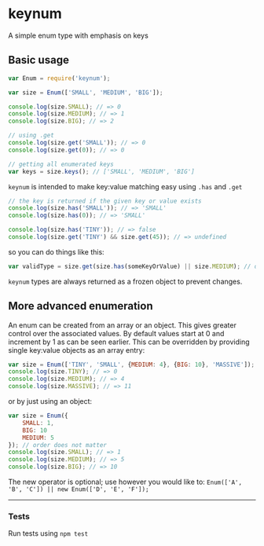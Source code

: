 # keynum

A simple enum type with emphasis on keys

## Basic usage
````javascript
var Enum = require('keynum');

var size = Enum(['SMALL', 'MEDIUM', 'BIG']);

console.log(size.SMALL); // => 0
console.log(size.MEDIUM); // => 1
console.log(size.BIG); // => 2

// using .get
console.log(size.get('SMALL')); // => 0
console.log(size.get(0)); // => 0

// getting all enumerated keys
var keys = size.keys(); // ['SMALL', 'MEDIUM', 'BIG']

````

`keynum` is intended to make key:value matching easy using `.has` and `.get`

````javascript
// the key is returned if the given key or value exists
console.log(size.has('SMALL')); // => 'SMALL'
console.log(size.has(0)); // => 'SMALL'

console.log(size.has('TINY')); // => false
console.log(size.get('TINY') && size.get(45)); // => undefined
````
so you can do things like this:
````javascript
var validType = size.get(size.has(someKeyOrValue) || size.MEDIUM); // defaults to MEDIUM if an invalid type is given
````

`keynum` types are always returned as a frozen object to prevent changes.

## More advanced enumeration
An enum can be created from an array or an object. This gives greater control over the associated values. By default values start at 0 and increment by 1 as can be seen earlier. This can be overridden by providing single key:value objects as an array entry:

````javascript
var size = Enum(['TINY', 'SMALL', {MEDIUM: 4}, {BIG: 10}, 'MASSIVE']);
console.log(size.TINY); // => 0
console.log(size.MEDIUM); // => 4
console.log(size.MASSIVE); // => 11
````

or by just using an object:

````javascript
var size = Enum({
    SMALL: 1,
    BIG: 10
    MEDIUM: 5
}); // order does not matter
console.log(size.SMALL); // => 1
console.log(size.MEDIUM); // => 5
console.log(size.BIG); // => 10
````

The new operator is optional; use however you would like to:
`Enum(['A', 'B', 'C']) || new Enum(['D', 'E', 'F']);`

----
### Tests
Run tests using `npm test`
